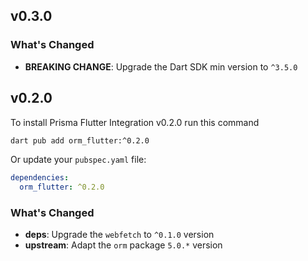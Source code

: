 ## v0.3.0

### What's Changed

- **BREAKING CHANGE**: Upgrade the Dart SDK min version to `^3.5.0`

## v0.2.0

To install Prisma Flutter Integration v0.2.0 run this command

```bash
dart pub add orm_flutter:^0.2.0
```

Or update your `pubspec.yaml` file:

```yaml
dependencies:
  orm_flutter: ^0.2.0
```

### What's Changed

- **deps**: Upgrade the `webfetch` to `^0.1.0` version
- **upstream**: Adapt the `orm` package `5.0.*` version
